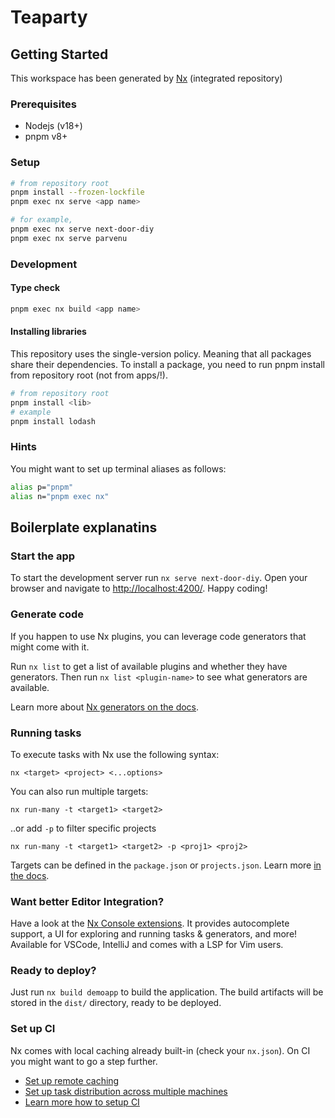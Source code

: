 # Teaparty

## Getting Started

This workspace has been generated by [Nx](https://nx.dev) (integrated repository)

### Prerequisites

- Nodejs (v18+)
- pnpm v8+

### Setup

```sh
# from repository root
pnpm install --frozen-lockfile
pnpm exec nx serve <app name>

# for example,
pnpm exec nx serve next-door-diy
pnpm exec nx serve parvenu

```

### Development

#### Type check

```sh
pnpm exec nx build <app name>
```

#### Installing libraries

This repository uses the single-version policy. Meaning that all packages share their dependencies. To install a package, you need to run pnpm install <lib> from repository root (not from apps/<app name>!).

```sh
# from repository root
pnpm install <lib>
# example
pnpm install lodash
```

### Hints

You might want to set up terminal aliases as follows:

```sh
alias p="pnpm"
alias n="pnpm exec nx"
```

## Boilerplate explanatins

### Start the app

To start the development server run `nx serve next-door-diy`. Open your browser and navigate to <http://localhost:4200/>. Happy coding!

### Generate code

If you happen to use Nx plugins, you can leverage code generators that might come with it.

Run `nx list` to get a list of available plugins and whether they have generators. Then run `nx list <plugin-name>` to see what generators are available.

Learn more about [Nx generators on the docs](https://nx.dev/plugin-features/use-code-generators).

### Running tasks

To execute tasks with Nx use the following syntax:

```
nx <target> <project> <...options>
```

You can also run multiple targets:

```
nx run-many -t <target1> <target2>
```

..or add `-p` to filter specific projects

```
nx run-many -t <target1> <target2> -p <proj1> <proj2>
```

Targets can be defined in the `package.json` or `projects.json`. Learn more [in the docs](https://nx.dev/core-features/run-tasks).

### Want better Editor Integration?

Have a look at the [Nx Console extensions](https://nx.dev/nx-console). It provides autocomplete support, a UI for exploring and running tasks & generators, and more! Available for VSCode, IntelliJ and comes with a LSP for Vim users.

### Ready to deploy?

Just run `nx build demoapp` to build the application. The build artifacts will be stored in the `dist/` directory, ready to be deployed.

### Set up CI

Nx comes with local caching already built-in (check your `nx.json`). On CI you might want to go a step further.

- [Set up remote caching](https://nx.dev/core-features/share-your-cache)
- [Set up task distribution across multiple machines](https://nx.dev/nx-cloud/features/distribute-task-execution)
- [Learn more how to setup CI](https://nx.dev/recipes/ci)
